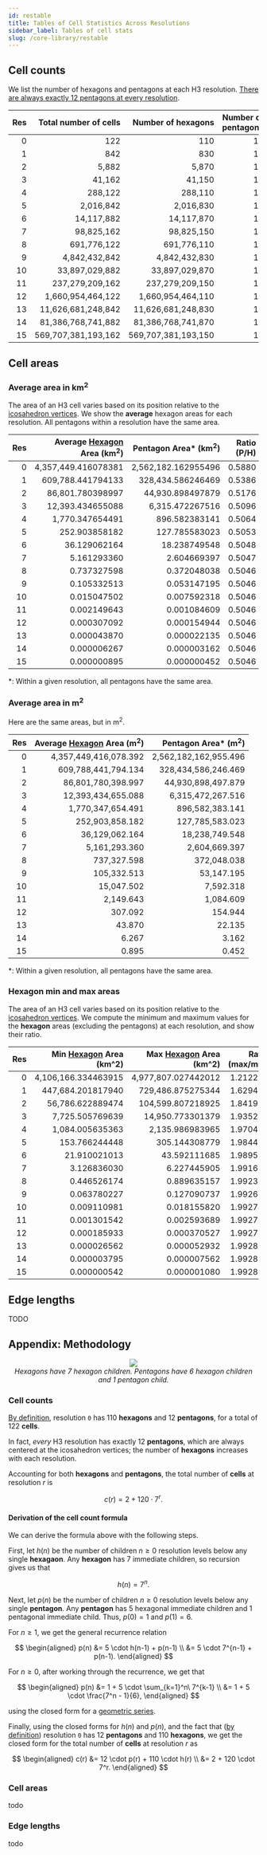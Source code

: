```yaml
---
id: restable
title: Tables of Cell Statistics Across Resolutions
sidebar_label: Tables of cell stats
slug: /core-library/restable
---
```


## Cell counts

We list the number of hexagons and pentagons at each H3 resolution.
[There are always exactly $12$ pentagons at every resolution](../core-library/overview.md).


|   Res |   Total number of cells |   Number of hexagons |   Number of pentagons |
|------:|------------------------:|---------------------:|----------------------:|
|     0 |                     122 |                  110 |                    12 |
|     1 |                     842 |                  830 |                    12 |
|     2 |                   5,882 |                5,870 |                    12 |
|     3 |                  41,162 |               41,150 |                    12 |
|     4 |                 288,122 |              288,110 |                    12 |
|     5 |               2,016,842 |            2,016,830 |                    12 |
|     6 |              14,117,882 |           14,117,870 |                    12 |
|     7 |              98,825,162 |           98,825,150 |                    12 |
|     8 |             691,776,122 |          691,776,110 |                    12 |
|     9 |           4,842,432,842 |        4,842,432,830 |                    12 |
|    10 |          33,897,029,882 |       33,897,029,870 |                    12 |
|    11 |         237,279,209,162 |      237,279,209,150 |                    12 |
|    12 |       1,660,954,464,122 |    1,660,954,464,110 |                    12 |
|    13 |      11,626,681,248,842 |   11,626,681,248,830 |                    12 |
|    14 |      81,386,768,741,882 |   81,386,768,741,870 |                    12 |
|    15 |     569,707,381,193,162 |  569,707,381,193,150 |                    12 |


## Cell areas

### Average area in km<sup>2</sup>

The area of an H3 cell varies based on its position relative to the
[icosahedron vertices](../core-library/overview.md).
We show the **average** hexagon areas for each resolution.
All pentagons within a resolution have the same area.


|   Res |   Average <ins>Hexagon</ins> Area (km<sup>2</sup>) |   Pentagon Area* (km<sup>2</sup>) |   Ratio (P/H) |
|------:|---------------------------------------------------:|----------------------------------:|--------------:|
|     0 |                                4,357,449.416078381 |               2,562,182.162955496 |        0.5880 |
|     1 |                                  609,788.441794133 |                 328,434.586246469 |        0.5386 |
|     2 |                                   86,801.780398997 |                  44,930.898497879 |        0.5176 |
|     3 |                                   12,393.434655088 |                   6,315.472267516 |        0.5096 |
|     4 |                                    1,770.347654491 |                     896.582383141 |        0.5064 |
|     5 |                                      252.903858182 |                     127.785583023 |        0.5053 |
|     6 |                                       36.129062164 |                      18.238749548 |        0.5048 |
|     7 |                                        5.161293360 |                       2.604669397 |        0.5047 |
|     8 |                                        0.737327598 |                       0.372048038 |        0.5046 |
|     9 |                                        0.105332513 |                       0.053147195 |        0.5046 |
|    10 |                                        0.015047502 |                       0.007592318 |        0.5046 |
|    11 |                                        0.002149643 |                       0.001084609 |        0.5046 |
|    12 |                                        0.000307092 |                       0.000154944 |        0.5046 |
|    13 |                                        0.000043870 |                       0.000022135 |        0.5046 |
|    14 |                                        0.000006267 |                       0.000003162 |        0.5046 |
|    15 |                                        0.000000895 |                       0.000000452 |        0.5046 |

*: Within a given resolution, all pentagons have the same area.


### Average area in m<sup>2</sup>

Here are the same areas, but in m<sup>2</sup>.

|   Res |   Average <ins>Hexagon</ins> Area (m<sup>2</sup>) |   Pentagon Area* (m<sup>2</sup>) |
|------:|--------------------------------------------------:|---------------------------------:|
|     0 |                             4,357,449,416,078.392 |            2,562,182,162,955.496 |
|     1 |                               609,788,441,794.134 |              328,434,586,246.469 |
|     2 |                                86,801,780,398.997 |               44,930,898,497.879 |
|     3 |                                12,393,434,655.088 |                6,315,472,267.516 |
|     4 |                                 1,770,347,654.491 |                  896,582,383.141 |
|     5 |                                   252,903,858.182 |                  127,785,583.023 |
|     6 |                                    36,129,062.164 |                   18,238,749.548 |
|     7 |                                     5,161,293.360 |                    2,604,669.397 |
|     8 |                                       737,327.598 |                      372,048.038 |
|     9 |                                       105,332.513 |                       53,147.195 |
|    10 |                                        15,047.502 |                        7,592.318 |
|    11 |                                         2,149.643 |                        1,084.609 |
|    12 |                                           307.092 |                          154.944 |
|    13 |                                            43.870 |                           22.135 |
|    14 |                                             6.267 |                            3.162 |
|    15 |                                             0.895 |                            0.452 |

*: Within a given resolution, all pentagons have the same area.


### Hexagon min and max areas

The area of an H3 cell varies based on its position relative to the
[icosahedron vertices](../core-library/overview.md).
We compute the minimum and maximum values for the **hexagon** areas (excluding
the pentagons) at each resolution, and show their ratio.


|   Res |   Min <ins>Hexagon</ins> Area (km^2) |   Max <ins>Hexagon</ins> Area (km^2) |   Ratio (max/min) |
|------:|-------------------------------------:|-------------------------------------:|------------------:|
|     0 |                  4,106,166.334463915 |                  4,977,807.027442012 |          1.212276 |
|     1 |                    447,684.201817940 |                    729,486.875275344 |          1.629468 |
|     2 |                     56,786.622889474 |                    104,599.807218925 |          1.841980 |
|     3 |                      7,725.505769639 |                     14,950.773301379 |          1.935248 |
|     4 |                      1,084.005635363 |                      2,135.986983965 |          1.970457 |
|     5 |                        153.766244448 |                        305.144308779 |          1.984469 |
|     6 |                         21.910021013 |                         43.592111685 |          1.989597 |
|     7 |                          3.126836030 |                          6.227445905 |          1.991613 |
|     8 |                          0.446526174 |                          0.889635157 |          1.992347 |
|     9 |                          0.063780227 |                          0.127090737 |          1.992635 |
|    10 |                          0.009110981 |                          0.018155820 |          1.992740 |
|    11 |                          0.001301542 |                          0.002593689 |          1.992782 |
|    12 |                          0.000185933 |                          0.000370527 |          1.992797 |
|    13 |                          0.000026562 |                          0.000052932 |          1.992802 |
|    14 |                          0.000003795 |                          0.000007562 |          1.992805 |
|    15 |                          0.000000542 |                          0.000001080 |          1.992805 |


## Edge lengths

TODO


## Appendix: Methodology

<div align="center">
  <img src="/images/pentagon_hexagon_children.png" style={{width:'800px'}} /><br />
  <i>Hexagons have 7 hexagon children. Pentagons have 6 hexagon children and 1 pentagon child.</i>
</div>

### Cell counts

[By definition](../core-library/overview.md), resolution `0` has $110$
**hexagons** and $12$ **pentagons**, for a total of $122$ **cells**.

In fact, *every* H3 resolution has exactly $12$ **pentagons**, which are always
centered at the icosahedron vertices; the number of **hexagons** increases
with each resolution.

Accounting for both **hexagons** and **pentagons**,
the total number of **cells** at resolution $r$ is

$$
c(r) = 2 + 120 \cdot 7^r.
$$

#### Derivation of the cell count formula

We can derive the formula above with the following steps.

First, let $h(n)$ be the number of
children $n \geq 0$ resolution levels below any single **hexagaon**.
Any **hexagon** has $7$ immediate children, so recursion gives us
that

$$
h(n) = 7^n.
$$

Next, let $p(n)$ be the number of children $n \geq 0$ resolution levels below
any single **pentagon**.
Any **pentagon** has $5$ hexagonal immediate children and $1$ pentagonal
immediate child.
Thus, $p(0) = 1$ and $p(1) = 6$.

For $n \geq 1$, we get the general recurrence relation
 
$$
\begin{aligned}
p(n) &= 5 \cdot  h(n-1) + p(n-1) \\
     &= 5 \cdot 7^{n-1} + p(n-1).
\end{aligned}
$$

For $n \geq 0$, after working through the recurrence, we get that

$$
\begin{aligned}
p(n) &= 1 + 5 \cdot \sum_{k=1}^n\ 7^{k-1} \\
     &= 1 + 5 \cdot \frac{7^n - 1}{6},
\end{aligned}
$$

using the closed form for a
[geometric series](https://en.wikipedia.org/wiki/Geometric_series).


Finally, using the closed forms for $h(n)$ and $p(n)$,
and the fact that ([by definition](../core-library/overview.md))
resolution `0` has
$12$ **pentagons** and $110$ **hexagons**,
we get the closed form for the total number of **cells**
at resolution $r$ as

$$
\begin{aligned}
c(r) &= 12 \cdot p(r) + 110 \cdot h(r) \\
     &= 2 + 120 \cdot 7^r.
\end{aligned}
$$

### Cell areas

todo

### Edge lengths

todo
